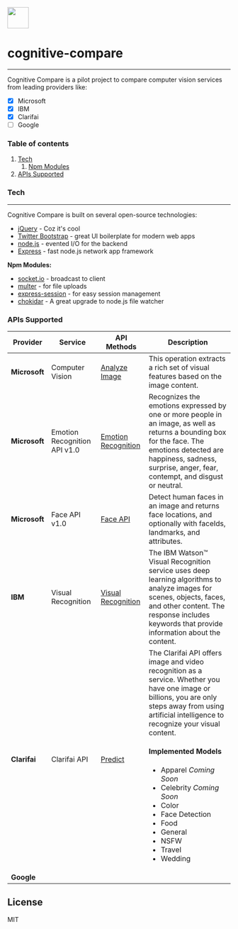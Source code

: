 
<a href="http://cognitive-compare.azurewebsites.net"><img src="http://cognitive-compare.azurewebsites.net/favicon.ico" height="48px" width="48px"></img></a><h1>cognitive-compare</h1>

----
Cognitive Compare is a pilot project to compare computer vision services from leading providers like:
 - [x] Microsoft
 - [x] IBM
 - [x] Clarifai
 - [ ] Google

### Table of contents
 1. [Tech](#Tech)
    1. [Npm Modules](#npm-modules)
 2. [APIs Supported](#API)
 
### Tech <a name="Tech"></a>
----
Cognitive Compare is built on several open-source technologies:

* [jQuery](http://jquery.com/) - Coz it's cool
* [Twitter Bootstrap](http://v4-alpha.getbootstrap.com/) - great UI boilerplate for modern web apps
* [node.js](nodejs.org) - evented I/O for the backend
* [Express](expressjs.com) - fast node.js network app framework

**Npm Modules:** <a name="npm-modules"></a>
* [socket.io](https://www.npmjs.com/package/socket.io) - broadcast to client
* [multer](https://www.npmjs.com/package/multer) - for file uploads
* [express-session](https://www.npmjs.com/package/express-session) - for easy session management
* [chokidar](https://www.npmjs.com/package/chokidar) - A great upgrade to node.js file watcher

### APIs Supported<a name="API"></a>
|Provider|Service|API Methods| Description|
|---|---|---|---|
|**Microsoft**|Computer Vision|[Analyze Image][1]|This operation extracts a rich set of visual features based on the image content.|
|**Microsoft**|Emotion Recognition API v1.0|[Emotion Recognition][2]|Recognizes the emotions expressed by one or more people in an image, as well as returns a bounding box for the face. The emotions detected are happiness, sadness, surprise, anger, fear, contempt, and disgust or neutral. |
|**Microsoft**|Face API v1.0|[Face API][3]|Detect human faces in an image and returns face locations, and optionally with faceIds, landmarks, and attributes.|
|**IBM**|Visual Recognition|[Visual Recognition][4]|The IBM Watson™ Visual Recognition service uses deep learning algorithms to analyze images for scenes, objects, faces, and other content. The response includes keywords that provide information about the content.|
|**Clarifai**|Clarifai API|[Predict][5]|The Clarifai API offers image and video recognition as a service. Whether you have one image or billions, you are only steps away from using artificial intelligence to recognize your visual content.<br><h4>Implemented Models</h4><ul><li>Apparel *Coming Soon*</li><li>Celebrity *Coming Soon*</li><li>Color</li><li>Face Detection</li><li>Food</li><li>General</li><li>NSFW</li><li>Travel</li><li>Wedding</li>|
|**Google**||||

License
----

MIT

[1]: https://westus.dev.cognitive.microsoft.com/docs/services/56f91f2d778daf23d8ec6739/operations/56f91f2e778daf14a499e1fa
[2]: https://westus.dev.cognitive.microsoft.com/docs/services/5639d931ca73072154c1ce89/operations/563b31ea778daf121cc3a5fa
[3]: https://westus.dev.cognitive.microsoft.com/docs/services/563879b61984550e40cbbe8d/operations/563879b61984550f30395236
[4]: https://www.ibm.com/watson/developercloud/doc/visual-recognition/index.html
[5]: https://sdk.clarifai.com/js/latest/index.html
